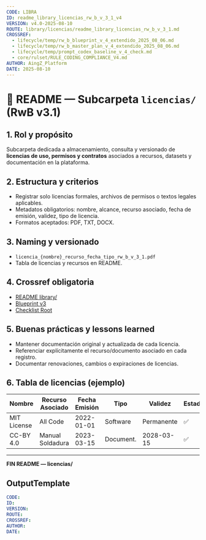 ```yaml
---
CODE: LIBRA
ID: readme_library_licencias_rw_b_v_3_1_v4
VERSION: v4.0-2025-08-10
ROUTE: library/licencias/readme_library_licencias_rw_b_v_3_1.md
CROSSREF:
  - lifecycle/temp/rw_b_blueprint_v_4_extendido_2025_08_06.md
  - lifecycle/temp/rw_b_master_plan_v_4_extendido_2025_08_06.md
  - lifecycle/temp/prompt_codex_baseline_v_4_check.md
  - core/rulset/RULE_CODING_COMPLIANCE_V4.md
AUTHOR: AingZ_Platform
DATE: 2025-08-10
---
```

# 📜 README — Subcarpeta `licencias/` (RwB v3.1)

## 1. Rol y propósito
Subcarpeta dedicada a almacenamiento, consulta y versionado de **licencias de uso, permisos y contratos** asociados a recursos, datasets y documentación en la plataforma.

## 2. Estructura y criterios
- Registrar solo licencias formales, archivos de permisos o textos legales aplicables.
- Metadatos obligatorios: nombre, alcance, recurso asociado, fecha de emisión, validez, tipo de licencia.
- Formatos aceptados: PDF, TXT, DOCX.

## 3. Naming y versionado
- `licencia_{nombre}_recurso_fecha_tipo_rw_b_v_3_1.pdf`
- Tabla de licencias y recursos en README.

## 4. Crossref obligatoria
- [README library/](../readme_library_rw_b_v_3_1.md)
- [Blueprint v3](../../../blueprint_rw_b_platform_v_3_20250803.md)
- [Checklist Root](../../../checklist_root_rw_b_v_3_20250805.md)

## 5. Buenas prácticas y lessons learned
- Mantener documentación original y actualizada de cada licencia.
- Referenciar explícitamente el recurso/documento asociado en cada registro.
- Documentar renovaciones, cambios o expiraciones de licencias.

## 6. Tabla de licencias (ejemplo)

| Nombre               | Recurso Asociado   | Fecha Emisión | Tipo      | Validez     | Estado |
|----------------------|--------------------|---------------|-----------|-------------|--------|
| MIT License          | All Code           | 2022-01-01    | Software  | Permanente  | ✅     |
| CC-BY 4.0            | Manual Soldadura   | 2023-03-15    | Document. | 2028-03-15  | ✅     |

---
**FIN README — licencias/**

## OutputTemplate
```yaml
CODE:
ID:
VERSION:
ROUTE:
CROSSREF:
AUTHOR:
DATE:
```

